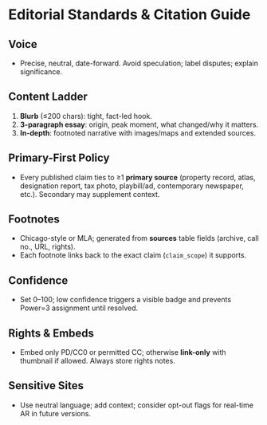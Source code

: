 # Editorial Standards & Citation Guide

## Voice
- Precise, neutral, date-forward. Avoid speculation; label disputes; explain significance.

## Content Ladder
1) **Blurb** (≤200 chars): tight, fact-led hook.
2) **3-paragraph essay**: origin, peak moment, what changed/why it matters.
3) **In-depth**: footnoted narrative with images/maps and extended sources.

## Primary-First Policy
- Every published claim ties to ≥1 **primary source** (property record, atlas, designation report,
tax photo, playbill/ad, contemporary newspaper, etc.). Secondary may supplement context.

## Footnotes
- Chicago-style or MLA; generated from **sources** table fields (archive, call no., URL, rights).
- Each footnote links back to the exact claim (`claim_scope`) it supports.

## Confidence
- Set 0–100; low confidence triggers a visible badge and prevents Power=3 assignment until resolved.

## Rights & Embeds
- Embed only PD/CC0 or permitted CC; otherwise **link-only** with thumbnail if allowed. Always store rights notes.

## Sensitive Sites
- Use neutral language; add context; consider opt-out flags for real-time AR in future versions.

